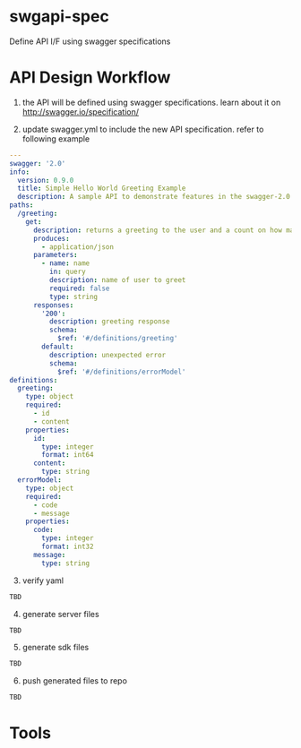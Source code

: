 # swgapi-spec
Define API I/F using swagger specifications

# API Design Workflow
  1) the API will be defined using swagger specifications. learn about it on http://swagger.io/specification/

  2) update swagger.yml to include the new API specification. refer to following example
```yaml
---
swagger: '2.0'
info:
  version: 0.9.0
  title: Simple Hello World Greeting Example
  description: A sample API to demonstrate features in the swagger-2.0 specification
paths:
  /greeting:
    get:
      description: returns a greeting to the user and a count on how many times the API greeted since start of service
      produces:
        - application/json
      parameters:
        - name: name
          in: query
          description: name of user to greet
          required: false
          type: string
      responses:
        '200':
          description: greeting response
          schema:
            $ref: '#/definitions/greeting'
        default:
          description: unexpected error
          schema:
            $ref: '#/definitions/errorModel'
definitions:
  greeting:
    type: object
    required:
      - id
      - content
    properties:
      id:
        type: integer
        format: int64
      content:
        type: string
  errorModel:
    type: object
    required:
      - code
      - message
    properties:
      code:
        type: integer
        format: int32
      message:
        type: string
```

  3) verify yaml
```bash
TBD
```

  4) generate server files
```bash
TBD
```

  5) generate sdk files
```bash
TBD
```

  6) push generated files to repo
```bash
TBD
```

# Tools
